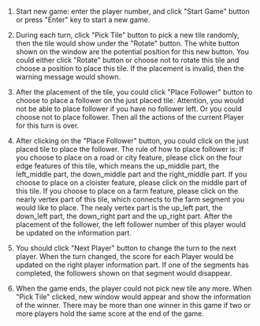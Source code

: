 1. Start new game: enter the player number, and click "Start Game" button or press "Enter" key to start a new game.

2. During each turn, click "Pick Tile" button to pick a new tile randomly, then the tile would show under the "Rotate" button.
    The white button shown on the window are the potential position for this new button. You could either click "Rotate" button or
    choose not to rotate this tile and choose a position to place this tile. If the placement is invalid, then the warning message
    would shown.
    
3. After the placement of the tile, you could click "Place Follower" button to choose to place a follower on the just placed tile.
    Attention, you would not be able to place follower if you have no follower left. Or you could choose not to place follower.
    Then all the actions of the current Player for this turn is over.
    
4. After clicking on the "Place Follower" button, you could click on the just placed tile to place the follower. The rule of how to
    place follower is:
    If you choose to place on a road or city feature, please click on the four edge features of this tile, which means the up_middle
    part, the left_middle part, the down_middle part and the right_middle part.
    If you choose to place on a cloister feature, please click on the middle part of this tile.
    If you choose to place on a farm feature, please click on the nearly vertex part of this tile, which connects to the farm segment
    you would like to place. The nealy vertex part is the up_left part, the down_left part, the down_right part and the up_right part.
    After the placement of the follower, the left follower number of this player would be updated on the information part.
    
5. You should click "Next Player" button to change the turn to the next player. When the turn changed, the score for each
    Player would be updated on the right player information part. If one of the segments has completed, the followers shown on
    that segment would disappear.

6. When the game ends, the player could not pick new tile any more. When "Pick Tile" clicked, new window would appear and show the information of the winner.  There may be more than one winner in this game if two or more players hold the same
     score at the end of the game.
